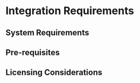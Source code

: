 [title]: # (Requirements)
[tags]: # (introduction)
[priority]: # (2)
[display]: # (none)
# Integration Requirements

## System Requirements

## Pre-requisites

## Licensing Considerations

<!-- add information for all three headings, if not applicable, comment heading out, if not available at this time, add a note that information will be provided as soon as possible. -->